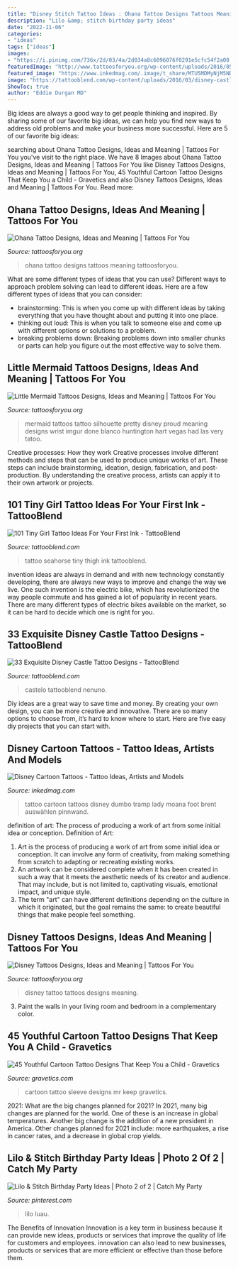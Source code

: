 ```yaml
---
title: "Disney Stitch Tattoo Ideas : Ohana Tattoo Designs Tattoos Meaning Tattoosforyou"
description: "Lilo &amp; stitch birthday party ideas"
date: "2022-11-06"
categories:
- "ideas"
tags: ["ideas"]
images:
- "https://i.pinimg.com/736x/2d/03/4a/2d034a8c6096076f0291e5cfc54f2a08.jpg"
featuredImage: "http://www.tattoosforyou.org/wp-content/uploads/2016/05/Disney-Tattoo.jpg"
featured_image: "https://www.inkedmag.com/.image/t_share/MTU5MDMyNjM5NDgyMzA4MjQ1/6-dumbo-foot-tattoo-by-brent-olsen.jpg"
image: "https://tattooblend.com/wp-content/uploads/2016/03/disney-castle-tattoo-design.jpg"
ShowToc: true
author: "Eddie Durgan MD"
---
```



Big ideas are always a good way to get people thinking and inspired. By sharing some of our favorite big ideas, we can help you find new ways to address old problems and make your business more successful. Here are 5 of our favorite big ideas: 

	

		
searching about Ohana Tattoo Designs, Ideas and Meaning | Tattoos For You you've visit to the right place. We have 8 Images about Ohana Tattoo Designs, Ideas and Meaning | Tattoos For You like Disney Tattoos Designs, Ideas and Meaning | Tattoos For You, 45 Youthful Cartoon Tattoo Designs That Keep You a Child - Gravetics and also Disney Tattoos Designs, Ideas and Meaning | Tattoos For You. Read more:
		
    
## Ohana Tattoo Designs, Ideas And Meaning | Tattoos For You

<img loading=lazy src="https://www.tattoosforyou.org/wp-content/uploads/2017/08/Ohana-Tattoo-Images.jpg" onerror="this.onerror=null;this.src='https://tse3.mm.bing.net/th?id=OIP.RagtncU0Edd-Oy2bWgXDSwHaKS&amp;pid=15.1';" alt="Ohana Tattoo Designs, Ideas and Meaning | Tattoos For You">

_Source: tattoosforyou.org_

>ohana tattoo designs tattoos meaning tattoosforyou. 

	

What are some different types of ideas that you can use?
Different ways to approach problem solving can lead to different ideas. Here are a few different types of ideas that you can consider: 
- brainstorming: This is when you come up with different ideas by taking everything that you have thought about and putting it into one place. 
- thinking out loud: This is when you talk to someone else and come up with different options or solutions to a problem. 
- breaking problems down: Breaking problems down into smaller chunks or parts can help you figure out the most effective way to solve them.

    
## Little Mermaid Tattoos Designs, Ideas And Meaning | Tattoos For You

<img loading=lazy src="https://www.tattoosforyou.org/wp-content/uploads/2016/05/Little-Mermaid-Silhouette-Tattoos.jpg" onerror="this.onerror=null;this.src='https://tse4.mm.bing.net/th?id=OIP.2xCfBgLyQVB8oVfCwXUlWQHaJ3&amp;pid=15.1';" alt="Little Mermaid Tattoos Designs, Ideas and Meaning | Tattoos For You">

_Source: tattoosforyou.org_

>mermaid tattoos tattoo silhouette pretty disney proud meaning designs wrist imgur done blanco huntington hart vegas had las very tatoo. 

	

Creative processes: How they work
Creative processes involve different methods and steps that can be used to produce unique works of art. These steps can include brainstorming, ideation, design, fabrication, and post-production. By understanding the creative process, artists can apply it to their own artwork or projects.

    
## 101 Tiny Girl Tattoo Ideas For Your First Ink - TattooBlend

<img loading=lazy src="https://tattooblend.com/wp-content/uploads/2016/06/Tiny-girl-tattoo-design-51.jpg" onerror="this.onerror=null;this.src='https://tse3.mm.bing.net/th?id=OIP.RrsopOPmRQlrSr7mcKAzlgHaJa&amp;pid=15.1';" alt="101 Tiny Girl Tattoo Ideas For Your First Ink - TattooBlend">

_Source: tattooblend.com_

>tattoo seahorse tiny thigh ink tattooblend. 

	

invention ideas are always in demand and with new technology constantly developing, there are always new ways to improve and change the way we live. One such invention is the electric bike, which has revolutionized the way people commute and has gained a lot of popularity in recent years. There are many different types of electric bikes available on the market, so it can be hard to decide which one is right for you.

    
## 33 Exquisite Disney Castle Tattoo Designs - TattooBlend

<img loading=lazy src="https://tattooblend.com/wp-content/uploads/2016/03/disney-castle-tattoo-design.jpg" onerror="this.onerror=null;this.src='https://tse3.mm.bing.net/th?id=OIP.Nv6uwJDMM7uwuRHL7dTyUgHaHY&amp;pid=15.1';" alt="33 Exquisite Disney Castle Tattoo Designs - TattooBlend">

_Source: tattooblend.com_

>castelo tattooblend nenuno. 

	

Diy ideas are a great way to save time and money. By creating your own design, you can be more creative and innovative. There are so many options to choose from, it’s hard to know where to start. Here are five easy diy projects that you can start with.

    
## Disney Cartoon Tattoos - Tattoo Ideas, Artists And Models

<img loading=lazy src="https://www.inkedmag.com/.image/t_share/MTU5MDMyNjM5NDgyMzA4MjQ1/6-dumbo-foot-tattoo-by-brent-olsen.jpg" onerror="this.onerror=null;this.src='https://tse4.mm.bing.net/th?id=OIP.w2kYvaadXzucY0YbZ5JqBAHaLm&amp;pid=15.1';" alt="Disney Cartoon Tattoos - Tattoo Ideas, Artists and Models">

_Source: inkedmag.com_

>tattoo cartoon tattoos disney dumbo tramp lady moana foot brent auswählen pinnwand. 

	

definition of art: The process of producing a work of art from some initial idea or conception.
Definition of Art:
1. Art is the process of producing a work of art from some initial idea or conception. It can involve any form of creativity, from making something from scratch to adapting or recreating existing works.
2. An artwork can be considered complete when it has been created in such a way that it meets the aesthetic needs of its creator and audience. That may include, but is not limited to, captivating visuals, emotional impact, and unique style.
3. The term "art" can have different definitions depending on the culture in which it originated, but the goal remains the same: to create beautiful things that make people feel something.

    
## Disney Tattoos Designs, Ideas And Meaning | Tattoos For You

<img loading=lazy src="http://www.tattoosforyou.org/wp-content/uploads/2016/05/Disney-Tattoo.jpg" onerror="this.onerror=null;this.src='https://tse1.mm.bing.net/th?id=OIP.4ScBI3DN8JujN7p9mCGYlQHaJ3&amp;pid=15.1';" alt="Disney Tattoos Designs, Ideas and Meaning | Tattoos For You">

_Source: tattoosforyou.org_

>disney tattoo tattoos designs meaning. 

	

3. Paint the walls in your living room and bedroom in a complementary color. 

    
## 45 Youthful Cartoon Tattoo Designs That Keep You A Child - Gravetics

<img loading=lazy src="https://www.gravetics.com/wp-content/uploads/2017/07/Mr.-Diamond-Cartoon-Tattoo-On-Half-Sleeve.jpg" onerror="this.onerror=null;this.src='https://tse2.mm.bing.net/th?id=OIP.2P9Hbihis5yWyVlkP0vz1AHaKJ&amp;pid=15.1';" alt="45 Youthful Cartoon Tattoo Designs That Keep You a Child - Gravetics">

_Source: gravetics.com_

>cartoon tattoo sleeve designs mr keep gravetics. 

	

2021: What are the big changes planned for 2021?
In 2021, many big changes are planned for the world. One of these is an increase in global temperatures. Another big change is the addition of a new president in America. Other changes planned for 2021 include: more earthquakes, a rise in cancer rates, and a decrease in global crop yields.

    
## Lilo &amp; Stitch Birthday Party Ideas | Photo 2 Of 2 | Catch My Party

<img loading=lazy src="https://i.pinimg.com/736x/2d/03/4a/2d034a8c6096076f0291e5cfc54f2a08.jpg" onerror="this.onerror=null;this.src='https://tse4.mm.bing.net/th?id=OIP.XM0eJ4gkx4BPiqv_Qo9uzAHaJ3&amp;pid=15.1';" alt="Lilo &amp; Stitch Birthday Party Ideas | Photo 2 of 2 | Catch My Party">

_Source: pinterest.com_

>lilo luau. 

	

The Benefits of Innovation
Innovation is a key term in business because it can provide new ideas, products or services that improve the quality of life for customers and employees. innovation can also lead to new businesses, products or services that are more efficient or effective than those before them.


